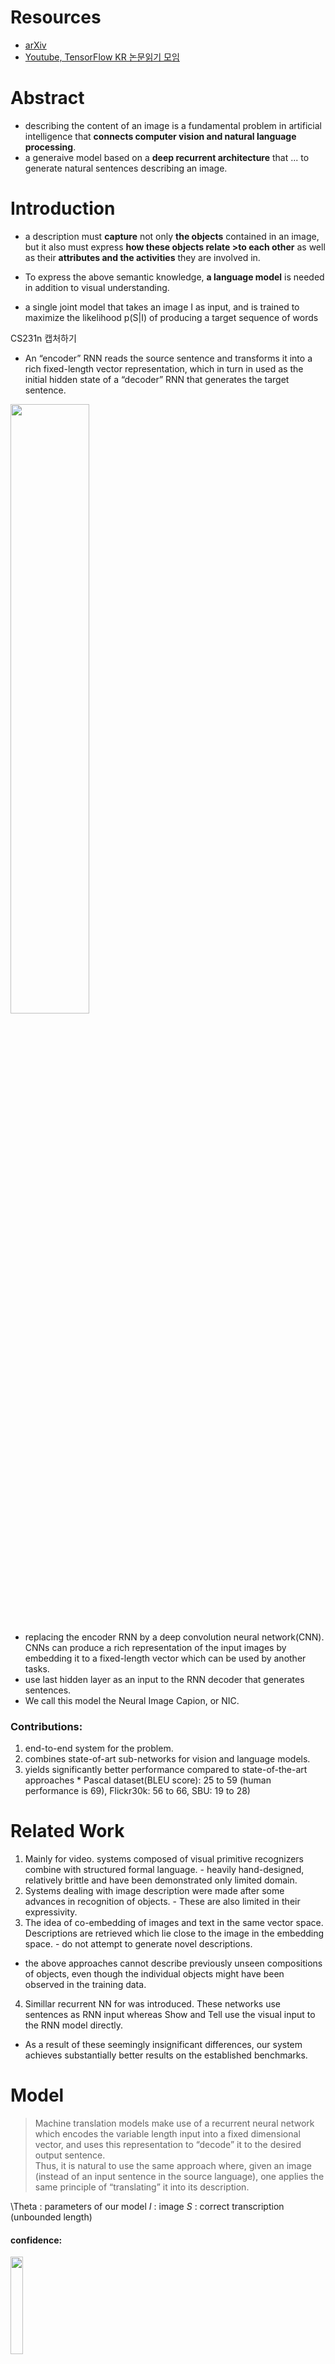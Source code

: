 # Resources
* [arXiv](https://arxiv.org/abs/1411.4555)
* [Youtube, TensorFlow KR 논문읽기 모임](https://www.youtube.com/watch?v=BrmCnoYhQb4&t=0s&index=42&list=PL0oFI08O71gKjGhaWctTPvvM7_cVzsAtK)

# Abstract

* describing the content of an image is a fundamental problem in artificial intelligence that **connects computer vision and natural language processing**.
* a generaive model based on a **deep recurrent architecture** that ... to generate natural sentences describing an image.

# Introduction

* a description must **capture** not only **the objects** contained in an image, but it also must express **how these objects relate >to each other** as well as their **attributes and the activities** they are involved in.
* To express the above semantic knowledge, **a language model** is needed in addition to visual understanding.

* a single joint model that takes an image I as input, and is trained to maximize the likelihood p(S|I) of producing a target sequence of words

CS231n 캡처하기
* An “encoder” RNN reads the source sentence and transforms it into a rich fixed-length vector representation, which in turn in used as the initial hidden state of a “decoder” RNN that generates the target sentence.

<img src="https://github.com/Deepest-Project/Greedy-Survey/blob/ys/Papers/You%20Only%20Look%20Once/grid.PNG?raw=true" width="50%" height="50%"> <br />

* replacing the encoder RNN by a deep convolution neural network(CNN). CNNs can produce a rich representation of the input images by embedding it to a fixed-length vector which can be used by another tasks.
* use last hidden layer as an input to the RNN decoder that generates sentences.
* We call this model the Neural Image Capion, or NIC.

### Contributions:
1) end-to-end system for the problem.
2) combines state-of-art sub-networks for vision and language models.
3) yields significantly better performance compared to state-of-the-art approaches
  \* Pascal dataset(BLEU score): 25 to 59 (human performance is 69), Flickr30k: 56 to 66, SBU: 19 to 28)
  
  
# Related Work
1) Mainly for video. systems composed of visual primitive recognizers combine with structured formal language.
    \- heavily hand-designed, relatively brittle and have been demonstrated only limited domain.
2) Systems dealing with image description were made after some advances in recognition of objects.
    \- These are also limited in their expressivity.
3) The idea of co-embedding of images and text in the same vector space. Descriptions are retrieved which lie close to the image in the embedding space.
    \- do not attempt to generate novel descriptions.
* the above approaches cannot describe previously unseen compositions of objects, even though the individual objects might have been observed in the training data.
4) Simillar recurrent NN for was introduced.  These networks use sentences as RNN input whereas Show and Tell use the visual input to the RNN model directly.
* As a result of these seemingly insignificant differences, our system achieves substantially better results on the established benchmarks.

# Model

> Machine translation models make use of a recurrent neural network which encodes the variable length input into a fixed dimensional vector, and uses this representation to “decode” it to the desired output sentence. <br />
> Thus, it is natural to use the same approach where, given an image (instead of an input sentence in the source language), one applies the same principle of “translating” it into its description.

\Theta : parameters of our model
*I* : image
*S* : correct transcription (unbounded length)

 #### confidence: 
<img src="https://github.com/Deepest-Project/Greedy-Survey/blob/ys/Papers/You%20Only%20Look%20Once/confidence.PNG?raw=true" width="20%" height="20%">

#### bounding boxes:
* Each bounding box consists of **5 predictions: x, y, w, h, and confidence.**

#### conditional class probabilities:
<img src="https://github.com/Deepest-Project/Greedy-Survey/blob/ys/Papers/You%20Only%20Look%20Once/conditional-class-probability.PNG?raw=true" width="20%" height="20%"><br />
* Each grid cell also predicts **C conditional class probabilites**.

#### class-specific confidence score:
<img src="https://github.com/Deepest-Project/Greedy-Survey/blob/ys/Papers/You%20Only%20Look%20Once/class-specific-confidence-scores.PNG?raw=true" width="50%" height="50%"><br />
* At test time we **multiply** the conditional class probabilities and the individual box confidence predictions.

the predictions are encoded as an **S x S x (B * 5 + C) tensor.**


### Design
<img src="https://github.com/Deepest-Project/Greedy-Survey/blob/ys/Papers/You%20Only%20Look%20Once/architecture.PNG?raw=true" width="80%" height="80%">

* **GoogleLeNet** + 2 fully connected layers
* replace inception modules with **1 x 1 reduction layers** followed by 3 x 3 convolutional layers. 

### Training

* **pretrain first 20 convolutional layers** on the ImageNet 1000-class competetion dataset.
* achieve a single crop top-5 accuracy of 88% on the ImageNet 2012 validation set.
* add **four convolutional layers** and **two fully connected layers** with randomly initialized weights.
* increase the input **resolution** of the network from 224 x 224 to 448 x 448.
* **normalize** the bounding **box width and height** by the image width and height so that they fall between 0 and 1.
* parametrize the bounding box x and y coordinates to be offsets of a particular grid cell location so they are also bounded between 0 and 1.

#### leaky rectified linear activation:

<img src="https://github.com/Deepest-Project/Greedy-Survey/blob/ys/Papers/You%20Only%20Look%20Once/activation.PNG?raw=true" width="40%" height="40%">

#### loss function:
<img src="https://github.com/Deepest-Project/Greedy-Survey/blob/ys/Papers/You%20Only%20Look%20Once/loss.PNG?raw=true" width="100%" height="100%">

<img src="https://github.com/Deepest-Project/Greedy-Survey/blob/ys/Papers/You%20Only%20Look%20Once/obj_i.PNG?raw=true" width="5%" height="5%"> : if object appears in cell i

<img src="https://github.com/Deepest-Project/Greedy-Survey/blob/ys/Papers/You%20Only%20Look%20Once/obj_ij.PNG?raw=true" width="5%" height="5%"> : jth bounding box predictor in cell i is "responsible" for that prediction.

<img src="https://github.com/Deepest-Project/Greedy-Survey/blob/ys/Papers/You%20Only%20Look%20Once/noobj_ij.PNG?raw=true" width="5%" height="5%"> : jth bounding box predictor in cell i with no object.
* optimize for **sum-squared error**. It weights **localization error equally with classification error** which may not be ideal.
* many gird cells do not contain any object. -> pushing the "confidence" scores of these cells <br />
-> **overpowering the gradient** form cells that do contain object.

#### to remedy this issue, they set Lamda coord, noobj

<img src="https://github.com/Deepest-Project/Greedy-Survey/blob/ys/Papers/You%20Only%20Look%20Once/coord.PNG?raw=true" width="5%" height="5%"> = 5.0
<img src="https://github.com/Deepest-Project/Greedy-Survey/blob/ys/Papers/You%20Only%20Look%20Once/noobj.PNG?raw=true" width="5%" height="5%"> = 0.5

> Sum-squared error also **equally weights errors in large boxes and small boxes**.
>
> To partially address this we predict **the square root of the bounding box width and height** instead of the width and height directly
>

> At the training time we only want one bounding box predictor to be responsible for predicting an object based on which prediction has **the highest current IOU** with the ground truth.
>
> Assign one predictor to be "responsible" for prediction an object based on which prediction has the highest current IOU with the ground truth. <br />
>\* non-maximal suppression adds 2-3% in mAP.[detail](https://docs.google.com/presentation/d/1aeRvtKG21KHdD5lg6Hgyhx5rPq_ZOsGjG5rJ1HP7BbA/pub?start=false&loop=false&delayms=3000&slide=id.g137784ab86_4_1318)

### Limiations of YOLO
* YOLO imposes spatial constrains on bounding box predictions since each gird cell only predicts two boxes and can only have on class.<br />
This spatial constrain **limits the number of nearby objects** that our model can predict.
* Since our model learns to predict bounding boxes from data, it struggles to generalize to objects in new or unusual aspect ratios or configurations. <br />
Our model also uses relatively coarse features for predicting bounding boxes since our architecture has multiple downsampling layers from the input image.
* Our function treats errors the same in small bounding boxes versus large bounding boxes. (they think it' not enough to predict the square root of the bounding box width and height instead of the width and height directly.


# Experiments and Results

자세한 설명은 논문으로 대체하겠습니다.

### VoC 2007 Error Analysis
<img src="https://github.com/Deepest-Project/Greedy-Survey/blob/ys/Papers/You%20Only%20Look%20Once/errorAnalysis.PNG?raw=true" width="50%" height="50%">

* Correct: correct class and IOU> .5
* Localization: correct class, .1 < IOU < .5
* Similar: class is similar, IOU > .1
* Other: class is wrong, IOU > .1
* Background: IOU < .1 for any object

### Generalization results on Picasso and People-Art

<img src="https://github.com/Deepest-Project/Greedy-Survey/blob/ys/Papers/You%20Only%20Look%20Once/generalization.PNG?raw=true" width="50%" height="50%">

* Artwork and natural images are very different on a pixel level but they are similar in terms of the size and shape of objects, thus YOLO can still predict good bounding boxes and detections.


<img src="https://github.com/Deepest-Project/Greedy-Survey/blob/ys/Papers/You%20Only%20Look%20Once/qualitativeResults.PNG?raw=true" width="50%" height="50%">

# Discussion
YOLO의 다음 버젼들을 모르는 상태에서 성능개선 방안을 생각해본다면?
